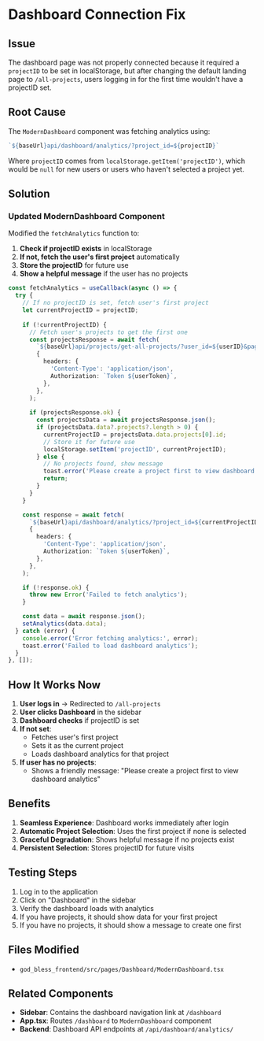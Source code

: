 # Dashboard Connection Fix

## Issue
The dashboard page was not properly connected because it required a `projectID` to be set in localStorage, but after changing the default landing page to `/all-projects`, users logging in for the first time wouldn't have a projectID set.

## Root Cause
The `ModernDashboard` component was fetching analytics using:
```typescript
`${baseUrl}api/dashboard/analytics/?project_id=${projectID}`
```

Where `projectID` comes from `localStorage.getItem('projectID')`, which would be `null` for new users or users who haven't selected a project yet.

## Solution

### Updated ModernDashboard Component
Modified the `fetchAnalytics` function to:

1. **Check if projectID exists** in localStorage
2. **If not, fetch the user's first project** automatically
3. **Store the projectID** for future use
4. **Show a helpful message** if the user has no projects

```typescript
const fetchAnalytics = useCallback(async () => {
  try {
    // If no projectID is set, fetch user's first project
    let currentProjectID = projectID;
    
    if (!currentProjectID) {
      // Fetch user's projects to get the first one
      const projectsResponse = await fetch(
        `${baseUrl}api/projects/get-all-projects/?user_id=${userID}&page_size=1`,
        {
          headers: {
            'Content-Type': 'application/json',
            Authorization: `Token ${userToken}`,
          },
        },
      );
      
      if (projectsResponse.ok) {
        const projectsData = await projectsResponse.json();
        if (projectsData.data?.projects?.length > 0) {
          currentProjectID = projectsData.data.projects[0].id;
          // Store it for future use
          localStorage.setItem('projectID', currentProjectID);
        } else {
          // No projects found, show message
          toast.error('Please create a project first to view dashboard analytics');
          return;
        }
      }
    }

    const response = await fetch(
      `${baseUrl}api/dashboard/analytics/?project_id=${currentProjectID}`,
      {
        headers: {
          'Content-Type': 'application/json',
          Authorization: `Token ${userToken}`,
        },
      },
    );

    if (!response.ok) {
      throw new Error('Failed to fetch analytics');
    }

    const data = await response.json();
    setAnalytics(data.data);
  } catch (error) {
    console.error('Error fetching analytics:', error);
    toast.error('Failed to load dashboard analytics');
  }
}, []);
```

## How It Works Now

1. **User logs in** → Redirected to `/all-projects`
2. **User clicks Dashboard** in the sidebar
3. **Dashboard checks** if projectID is set
4. **If not set**:
   - Fetches user's first project
   - Sets it as the current project
   - Loads dashboard analytics for that project
5. **If user has no projects**:
   - Shows a friendly message: "Please create a project first to view dashboard analytics"

## Benefits

1. **Seamless Experience**: Dashboard works immediately after login
2. **Automatic Project Selection**: Uses the first project if none is selected
3. **Graceful Degradation**: Shows helpful message if no projects exist
4. **Persistent Selection**: Stores projectID for future visits

## Testing Steps

1. Log in to the application
2. Click on "Dashboard" in the sidebar
3. Verify the dashboard loads with analytics
4. If you have projects, it should show data for your first project
5. If you have no projects, it should show a message to create one first

## Files Modified

- `god_bless_frontend/src/pages/Dashboard/ModernDashboard.tsx`

## Related Components

- **Sidebar**: Contains the dashboard navigation link at `/dashboard`
- **App.tsx**: Routes `/dashboard` to `ModernDashboard` component
- **Backend**: Dashboard API endpoints at `/api/dashboard/analytics/`
